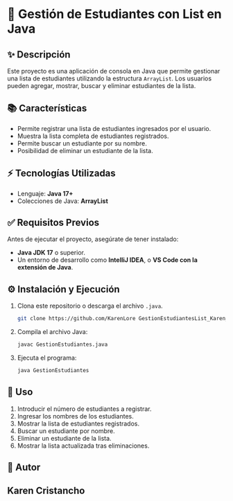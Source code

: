 # 📄 Gestión de Estudiantes con List en Java

## ✨ Descripción
Este proyecto es una aplicación de consola en Java que permite gestionar una lista de estudiantes utilizando la estructura `ArrayList`. Los usuarios pueden agregar, mostrar, buscar y eliminar estudiantes de la lista.

## 📚 Características
- Permite registrar una lista de estudiantes ingresados por el usuario.
- Muestra la lista completa de estudiantes registrados.
- Permite buscar un estudiante por su nombre.
- Posibilidad de eliminar un estudiante de la lista.

## ⚡ Tecnologías Utilizadas
- Lenguaje: **Java 17+**
- Colecciones de Java: **ArrayList**

## ✅ Requisitos Previos
Antes de ejecutar el proyecto, asegúrate de tener instalado:
- **Java JDK 17** o superior.
- Un entorno de desarrollo como **IntelliJ IDEA**, o **VS Code con la extensión de Java**.

## ⚙ Instalación y Ejecución
1. Clona este repositorio o descarga el archivo `.java`.
   ```sh
   git clone https://github.com/KarenLore GestionEstudiantesList_Karen_Cristancho.git
   ```
2. Compila el archivo Java:
   ```sh
   javac GestionEstudiantes.java
   ```
3. Ejecuta el programa:
   ```sh
   java GestionEstudiantes
   ```

## 🔧 Uso
1. Introducir el número de estudiantes a registrar.
2. Ingresar los nombres de los estudiantes.
3. Mostrar la lista de estudiantes registrados.
4. Buscar un estudiante por nombre.
5. Eliminar un estudiante de la lista.
6. Mostrar la lista actualizada tras eliminaciones.

## 👥 Autor
**Karen Cristancho**  
---